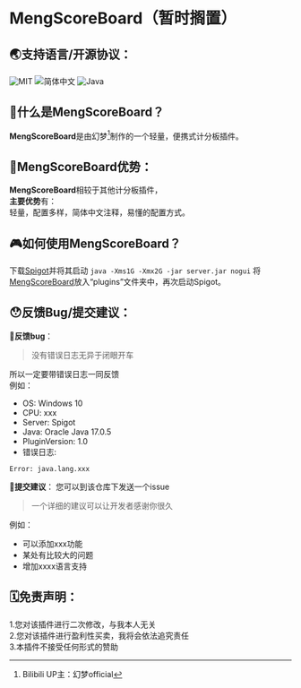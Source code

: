 # MengScoreBoard（暂时搁置）

## 🌏支持语言/开源协议：
![MIT](https://img.shields.io/badge/license-MIT-green) ![简体中文](https://img.shields.io/badge/%E7%AE%80%E4%BD%93%E4%B8%AD%E6%96%87-100%25-blue) ![Java](https://img.shields.io/badge/Java-100%25-orange)

## 🤔什么是MengScoreBoard？
**MengScoreBoard**是由幻梦[^幻梦]制作的一个轻量，便携式计分板插件。

## 🧐**MengScoreBoard**优势：
**MengScoreBoard**相较于其他计分板插件，  
**主要优势**有：  
轻量，配置多样，简体中文注释，易懂的配置方式。

## 🎮如何使用**MengScoreBoard**？
下载[Spigot](https://www.spigotmc.org)并将其启动
`java -Xms1G -Xmx2G -jar server.jar nogui`
将[MengScoreBoard](https://github.com/HuanMeng-official/MengScoreBoard)放入“plugins”文件夹中，再次启动Spigot。

## 😯反馈Bug/提交建议：
🐛**反馈bug**：  
> 没有错误日志无异于闭眼开车

所以一定要带错误日志一同反馈  
例如：  
- OS: Windows 10
- CPU: xxx
- Server: Spigot
- Java: Oracle Java 17.0.5
- PluginVersion: 1.0
- 错误日志:  
```
Error: java.lang.xxx
```
📌**提交建议**：
您可以到该仓库下发送一个issue
> 一个详细的建议可以让开发者感谢你很久

例如：
 - 可以添加xxx功能
 - 某处有比较大的问题
 - 增加xxxx语言支持

## 🗓️免责声明：
1.您对该插件进行二次修改，与我本人无关  
2.您对该插件进行盈利性买卖，我将会依法追究责任  
3.本插件不接受任何形式的赞助  

[^幻梦]: Bilibili UP主：幻梦official
